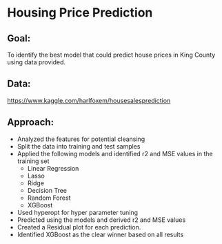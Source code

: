 # Housing Price Prediction

## Goal:

To identify the best model that could predict house prices in King County using data provided. 

## Data:
https://www.kaggle.com/harlfoxem/housesalesprediction

## Approach:
- Analyzed the features for potential cleansing
- Split the data into training and test samples
- Applied the following models and identified r2 and MSE values in the training set
  - Linear Regression
  - Lasso
  - Ridge
  - Decision Tree
  - Random Forest
  - XGBoost
- Used hyperopt for hyper parameter tuning
- Predicted using the models and derived r2 and MSE values 
- Created a Residual plot for each prediction. 
- Identified XGBoost as the clear winner based on all results


